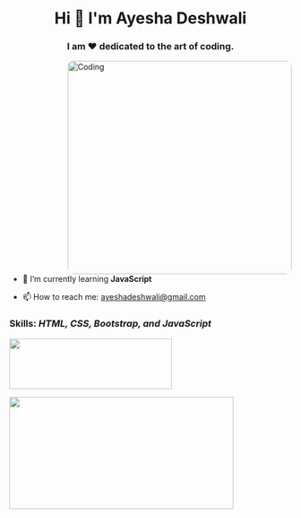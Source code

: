 <h1 align="center">Hi 👋 I'm Ayesha Deshwali</h1>
<h3 align="center">I am ❤️ dedicated to the art of coding.</h3>

<img align="right" style="margin-left: 200px; border-radius: 10px;" alt="Coding" width="400" height="380px" src="https://camo.githubusercontent.com/4aa77ea32aa4d7be626e833b160f3d8923c133cd32c34fefbdc43c8abfcff710/68747470733a2f2f63646e2e6472696262626c652e636f6d2f75736572732f323730343431342f73637265656e73686f74732f373436363930332f6d656469612f62303861623537363331366264343538326665663138396634373163643965352e676966">

- 🌱 I’m currently learning **JavaScript**

- 📫 How to reach me: ayeshadeshwali@gmail.com

<p align="left">
<!-- Add your social media links here -->
</p>

### Skills: *HTML, CSS, Bootstrap, and JavaScript*

<p align="left">
  <img src="https://encrypted-tbn0.gstatic.com/images?q=tbn:ANd9GcQb8j17-rxhdZu36EVV9-YH7jf9LkEjArK10oJmcCY1X2-73bfE9LaKWg1Mevm9obvSp78&usqp=CAU" alt="" style="height: 90px; width: 290px;">
</p>

<p align="left">
  <img src="https://miro.medium.com/v2/resize:fit:724/1*Y2udH-CKucJGcMnFlltbrQ.png" alt="" style="height: 200px; width: 400px;">
</p>

